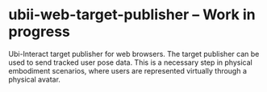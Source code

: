 # ubii-web-target-publisher – Work in progress
Ubi-Interact target publisher for web browsers. The target publisher can be used to send tracked user pose data. This is a necessary step in physical embodiment scenarios, where users are represented virtually through a physical avatar.